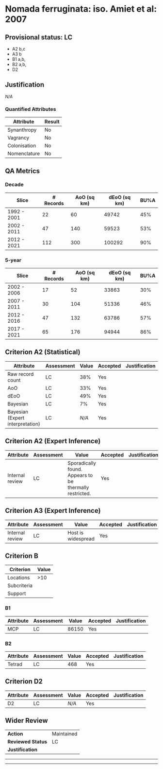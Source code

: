 # Nomada ferruginata: iso. Amiet et al: 2007
## Provisional status: LC
- A2 b,c
- A3 b
- B1 a,b, 
- B2 a,b, 
- D2

## Justification
*N/A*
### Quantified Attributes
|Attribute|Result|
|---|---|
|Synanthropy|No|
|Vagrancy|No|
|Colonisation|No|
|Nomenclature|No|
## QA Metrics
### Decade
| Slice | # Records | AoO (sq km) | dEoO (sq km) |BU%A |
|---|---|---|---|---|
|1992 - 2001|22|60|49742|45%|
|2002 - 2011|47|140|59523|53%|
|2012 - 2021|112|300|100292|90%|
### 5-year
| Slice | # Records | AoO (sq km) | dEoO (sq km) |BU%A |
|---|---|---|---|---|
|2002 - 2006|17|52|33863|30%|
|2007 - 2011|30|104|51336|46%|
|2012 - 2016|47|132|63786|57%|
|2017 - 2021|65|176|94944|86%|
## Criterion A2 (Statistical)
|Attribute|Assessment|Value|Accepted|Justification
|---|---|---|---|---|
|Raw record count|LC|38%|Yes||
|AoO|LC|33%|Yes||
|dEoO|LC|49%|Yes||
|Bayesian|LC|7%|Yes||
|Bayesian (Expert interpretation)|LC|*N/A*|Yes||
## Criterion A2 (Expert Inference)
|Attribute|Assessment|Value|Accepted|Justification
|---|---|---|---|---|
|Internal review|LC|Sporadically found. Appears to be thermally restricted.|Yes||
## Criterion A3 (Expert Inference)
|Attribute|Assessment|Value|Accepted|Justification
|---|---|---|---|---|
|Internal review|LC|Host is widespread|Yes||
## Criterion B
|Criterion| Value|
|---|---|
|Locations|>10|
|Subcriteria||
|Support||
### B1
|Attribute|Assessment|Value|Accepted|Justification
|---|---|---|---|---|
|MCP|LC|86150|Yes||
### B2
|Attribute|Assessment|Value|Accepted|Justification
|---|---|---|---|---|
|Tetrad|LC|468|Yes||
## Criterion D2
|Attribute|Assessment|Value|Accepted|Justification
|---|---|---|---|---|
|D2|LC|*N/A*|Yes||
## Wider Review
|  |  |
|---|---|
|**Action**|Maintained|
|**Reviewed Status**|LC|
|**Justification**||
---
 ---
 <br><br>
 
